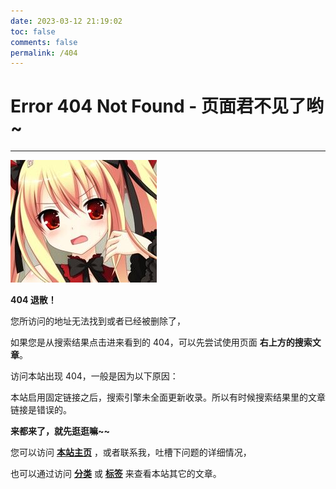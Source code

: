 ```yaml
---
date: 2023-03-12 21:19:02
toc: false
comments: false
permalink: /404
---
```


# Error 404 Not Found - 页面君不见了哟~

---

![诶？！竟然给老娘弄出404？！](404/404.jpg)

**404 退散！**

您所访问的地址无法找到或者已经被删除了，

如果您是从搜索结果点击进来看到的 404，可以先尝试使用页面 **右上方的搜索文章**。

访问本站出现 404，一般是因为以下原因：

本站启用固定链接之后，搜索引擎未全面更新收录。所以有时候搜索结果里的文章链接是错误的。

**来都来了，就先逛逛嘛~~**

您可以访问 [**本站主页**](/test-gh) ，或者联系我，吐槽下问题的详细情况，

也可以通过访问 [**分类**](categories) 或 [**标签**](tags) 来查看本站其它的文章。
